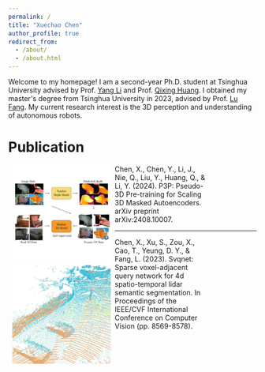 ```yaml
---
permalink: /
title: "Xuechao Chen"
author_profile: true
redirect_from: 
  - /about/
  - /about.html
---
```


Welcome to my homepage! I am a second-year Ph.D. student at Tsinghua University advised by Prof. [Yang Li](https://scholar.google.com/citations?user=_qMiOloAAAAJ) and Prof. [Qixing Huang](https://scholar.google.com/citations?user=pamL_rIAAAAJ). I obtained my master's degree from Tsinghua University in 2023, advised by Prof. [Lu Fang](https://scholar.google.com/citations?user=C1YeBLMAAAAJ). My current research interest is the 3D perception and understanding of autonomous robots. 

Publication
======

<div style="width:400px;">
<div style="float:left; clear: both;" align="center">
<img src="/images/p3p.png" width="200" alt="" hspace="8"><br />
</div>
Chen, X., Chen, Y., Li, J., Nie, Q., Liu, Y., Huang, Q., & Li, Y. (2024). P3P: Pseudo-3D Pre-training for Scaling 3D Masked Autoencoders. arXiv preprint arXiv:2408.10007. 
</div>

-----------------

<div style="width:400px;">
<div style="float:left; clear: both;" align="center">
<img src="/images/svqnet.png" width="200" alt="" hspace="8"><br />
</div>
Chen, X., Xu, S., Zou, X., Cao, T., Yeung, D. Y., & Fang, L. (2023). Svqnet: Sparse voxel-adjacent query network for 4d spatio-temporal lidar semantic segmentation. In Proceedings of the IEEE/CVF International Conference on Computer Vision (pp. 8569-8578). 
</div>
